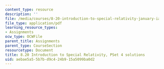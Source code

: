 ```yaml
---
content_type: resource
description: ''
file: /media/courses/8-20-introduction-to-special-relativity-january-iap-2021/aebae5a55b7bd9c424b915a5099ba0d2_MIT8_20iap21_pset4_soln.pdf
file_type: application/pdf
learning_resource_types:
- Assignments
ocw_type: OCWFile
parent_title: Assignments
parent_type: CourseSection
resourcetype: Document
title: 8.20 Introduction to Special Relativity, PSet 4 solutions
uid: aebae5a5-5b7b-d9c4-24b9-15a5099ba0d2
---
```


